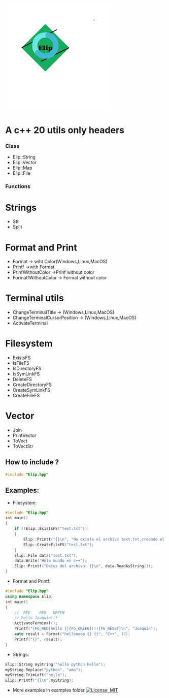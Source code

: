 ![](Elip.png)
# A c++ 20 utils only headers
### Class
- Elip::String
- Elip::Vector
- Elip::Map
- Elip::File
### Functions
# Strings
- Str
- Split
# Format and Print
- Format -> wiht Color(Windows,Linux,MacOS)
- Printf ->with Format
- PrinfWithoutColor ->Prinf without color
- FormatfWithoutColor -> Format without color
# Terminal utils
- ChangeTerminalTitle -> (Windows,Linux,MacOS)
- ChangeTerminalCursorPosition -> (Windows,Linux,MacOS)
- ActivateTerminal
# Filesystem
- ExistsFS
- IsFileFS
- IsDirectoryFS
- IsSymLinkFS
- DeleteFS
- CreateDirectoryFS
- CreateSymLinkFS
- CreateFileFS
# Vector
- Join
- PrintVector
- ToVect
- ToVectStr
## How to include ?
```cpp
#include "Elip.hpp"
```

## Examples:
- Filesystem:
```cpp
#include "Elip.hpp"
int main()
{
    if (!Elip::ExistsFS("test.txt"))
    {
        Elip::Printf("{}\n", "No existe el archivo text.txt,creando el archivo");
        Elip::CreateFileFS("test.txt");
    }
    Elip::File data("test.txt");
    data.Write("Hola mundo en c++");
    Elip::Printf("Datos del archivo: {}\n", data.ReadAsString());
}
```
- Format and Printf:
```cpp
#include "Elip.hpp"
using namespace Elip;
int main()
{
    //  RED    RED   GREEN
    // hello Joaquin!!!
    ActivateTerminal();
    Printf("{FG_RED}hello {}{FG_GREEN}!!!{FG_RESET}\n", "Joaquin");
    auto result = Format("hellooooo {} {}", "C++", 17);
    Printf("{}", result);
}
```
- Strings:
```cpp
Elip::String myString("hello python hello");
myString.Replace("python", "amo");
myString.TrimLeft("hello");
Elip::Printf("{}\n",myString);
```
- More examples in examples folder
[![License: MIT](https://img.shields.io/badge/License-MIT-yellow.svg)](https://opensource.org/licenses/MIT)
